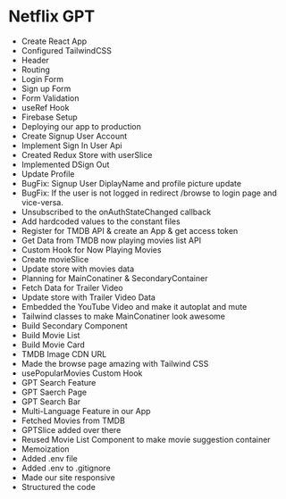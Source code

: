 # Netflix GPT

- Create React App
- Configured TailwindCSS
- Header
- Routing
- Login Form
- Sign up Form
- Form Validation
- useRef Hook
- Firebase Setup
- Deploying our app to production
- Create Signup User Account
- Implement Sign In User Api
- Created Redux Store with userSlice
- Implemented DSign Out
- Update Profile
- BugFix: Signup User DiplayName and profile picture update
- BugFix: If the user is not logged in redirect /browse to login page and vice-versa.
- Unsubscribed to the onAuthStateChanged callback
- Add hardcoded values to the constant files 
- Register for TMDB API & create an App & get access token
- Get Data from TMDB now playing movies list API 
- Custom Hook for Now Playing Movies
- Create movieSlice
- Update store with movies data
- Planning for MainConatiner & SecondaryContainer
- Fetch Data for Trailer Video
- Update store with Trailer Video Data
-  Embedded the YouTube Video and make it autoplat and mute
- Tailwind classes to make MainConatiner look awesome
- Build Secondary Component
- Build Movie List
- Build Movie Card
- TMDB Image CDN URL
- Made the browse page amazing with Tailwind CSS
- usePopularMovies Custom Hook
- GPT Search Feature
- GPT Saerch Page
- GPT Search Bar
- Multi-Language Feature in our App
- Fetched Movies from TMDB
- GPTSlice added over there
- Reused Movie List Component to make movie suggestion container
- Memoization
- Added .env file
- Added .env to .gitignore
- Made our site responsive
- Structured the code 
